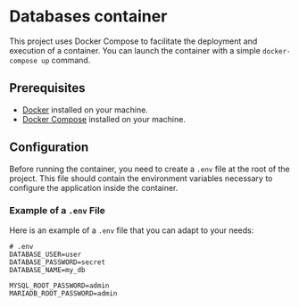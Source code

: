 # Databases container

This project uses Docker Compose to facilitate the deployment and execution of a container. You can launch the container with a simple `docker-compose up` command.

## Prerequisites

- [Docker](https://www.docker.com/get-started) installed on your machine.
- [Docker Compose](https://docs.docker.com/compose/install/) installed on your machine.

## Configuration

Before running the container, you need to create a `.env` file at the root of the project. This file should contain the environment variables necessary to configure the application inside the container.

### Example of a `.env` File

Here is an example of a `.env` file that you can adapt to your needs:

```plaintext
# .env
DATABASE_USER=user
DATABASE_PASSWORD=secret
DATABASE_NAME=my_db

MYSQL_ROOT_PASSWORD=admin
MARIADB_ROOT_PASSWORD=admin
